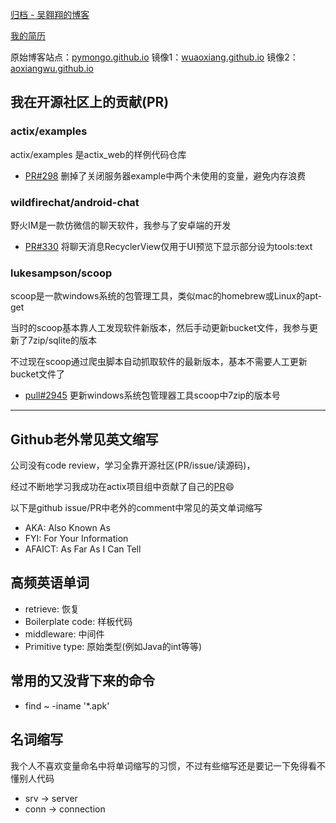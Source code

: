 [归档 - 吴翱翔的博客](/)

[我的简历](/redirect/resume.html)

原始博客站点：[pymongo.github.io](https://pymongo.github.io)
镜像1：[wuaoxiang.github.io](https://wuaoxiang.github.io)
镜像2：[aoxiangwu.github.io](https://aoxiangwu.github.io)

## 我在开源社区上的贡献(PR)

### actix/examples

actix/examples 是actix_web的样例代码仓库

- [PR#298](https://github.com/actix/examples/pull/298) 删掉了关闭服务器example中两个未使用的变量，避免内存浪费

### wildfirechat/android-chat

野火IM是一款仿微信的聊天软件，我参与了安卓端的开发

- [PR#330](https://github.com/wildfirechat/android-chat/pull/330) 将聊天消息RecyclerView仅用于UI预览下显示部分设为tools:text

### lukesampson/scoop

scoop是一款windows系统的包管理工具，类似mac的homebrew或Linux的apt-get

当时的scoop基本靠人工发现软件新版本，然后手动更新bucket文件，我参与更新了7zip/sqlite的版本

不过现在scoop通过爬虫脚本自动抓取软件的最新版本，基本不需要人工更新bucket文件了

- [pull#2945](https://github.com/lukesampson/scoop/pull/2945) 更新windows系统包管理器工具scoop中7zip的版本号

---

## Github老外常见英文缩写

公司没有code review，学习全靠开源社区(PR/issue/读源码)，

经过不断地学习我成功在actix项目组中贡献了自己的[PR](https://github.com/actix/examples/pull/298)😄

以下是github issue/PR中老外的comment中常见的英文单词缩写

- AKA: Also Known As
- FYI: For Your Information
- AFAICT: As Far As I Can Tell

## 高频英语单词

- retrieve: 恢复
- Boilerplate code: 样板代码
- middleware: 中间件
- Primitive type: 原始类型(例如Java的int等等)

## 常用的又没背下来的命令

- find ~ -iname '*.apk'

## 名词缩写

我个人不喜欢变量命名中将单词缩写的习惯，不过有些缩写还是要记一下免得看不懂别人代码

- srv -> server
- conn -> connection
